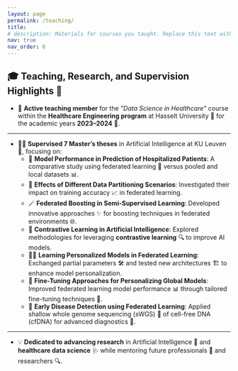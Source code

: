 ```yaml
---
layout: page
permalink: /teaching/
title: 
# description: Materials for courses you taught. Replace this text with your description.
nav: true
nav_order: 6
---
```


## 🎓 Teaching, Research, and Supervision Highlights 🚀

- 🌟 **Active teaching member** for the *"Data Science in Healthcare"* course within the **Healthcare Engineering program** at Hasselt University 🏫 for the academic years **2023–2024** 📅.

---

- 👨‍🏫 **Supervised 7 Master’s theses** in Artificial Intelligence at KU Leuven 🧠, focusing on:
  - 🏥 **Model Performance in Prediction of Hospitalized Patients**: A comparative study using federated learning 🤝 versus pooled and local datasets 📊.
  - 📂 **Effects of Different Data Partitioning Scenarios**: Investigated their impact on training accuracy 📈 in federated learning.
  - 🪄 **Federated Boosting in Semi-Supervised Learning**: Developed innovative approaches ✨ for boosting techniques in federated environments 🌐.
  - 🧩 **Contrastive Learning in Artificial Intelligence**: Explored methodologies for leveraging **contrastive learning** 🔍 to improve AI models.
  - 🧑‍🔧 **Learning Personalized Models in Federated Learning**: Exchanged partial parameters 🛠️ and tested new architectures 🏗️ to enhance model personalization.
  - 🎯 **Fine-Tuning Approaches for Personalizing Global Models**: Improved federated learning model performance 📊 through tailored fine-tuning techniques 🔧.
  - 🧬 **Early Disease Detection using Federated Learning**: Applied shallow whole genome sequencing (sWGS) 🧪 of cell-free DNA (cfDNA) for advanced diagnostics 🔬.

---

- 💡 **Dedicated to advancing research** in Artificial Intelligence 🤖 and **healthcare data science** 🩺 while mentoring future professionals 🌱 and researchers 🔍.